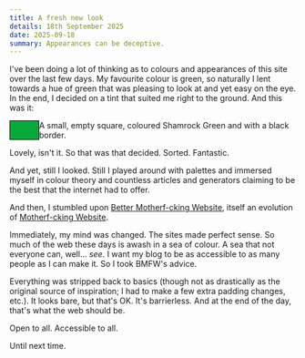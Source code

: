 ```yaml
---
title: A fresh new look
details: 18th September 2025
date: 2025-09-18
summary: Appearances can be deceptive.
---
```


I've been doing a lot of thinking as to colours and appearances of this site over the last
few days. My favourite colour is green, so naturally I lent towards a hue of green that
was pleasing to look at and yet easy on the eye. In the end, I decided on a tint that
suited me right to the ground. And this was it:

<style>
  .blog-green-sample-container {
    display: flex;
    justify-content: center;
  }
  .blog-green-sample {
    background: #08a93a;
    border: 1px solid black;
    max-width: 50px;
    min-height: 21px;
    min-width: 50px;
  }
</style>

<div class="blog-green-sample-container">
    <div class="blog-green-sample"></div>
    <span class="sr-only">
        A small, empty square, coloured Shamrock Green and with a black border.
    </span>
</div>

Lovely, isn't it. So that was that decided. Sorted. Fantastic.

And yet, still I looked. Still I played around with palettes and immersed myself
in colour theory and countless articles and generators claiming to be the best that
the internet had to offer.

And then, I stumbled upon <a href="http://bettermotherfuckingwebsite.com/">Better
Motherf-cking Website</a>, itself an evolution of <a href="http://motherfuckingwebsite.com/">
Motherf-cking Website</a>.

Immediately, my mind was changed. The sites made perfect sense. So much of the web these
days is awash in a sea of colour. A sea that not everyone can, well... <em>see</em>.
I want my blog to be as accessible to as many people as I can make it. So I took BMFW's
advice.

Everything was stripped back to basics (though not as drastically as the original
source of inspiration; I had to make a few extra padding changes, etc.). It looks bare,
but that's OK. It's barrierless. And at the end of the day, that's what the web should
be.

Open to all. Accessible to all.

Until next time.
